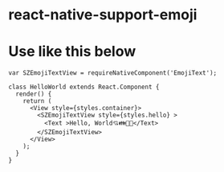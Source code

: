 # react-native-support-emoji

# Use like this below
```
var SZEmojiTextView = requireNativeComponent('EmojiText');

class HelloWorld extends React.Component {
  render() {
    return (
      <View style={styles.container}>
        <SZEmojiTextView style={styles.hello} >
          <Text >Hello, World💘👪👿🧗</Text>
        </SZEmojiTextView>
      </View>
    );
  }
}
```